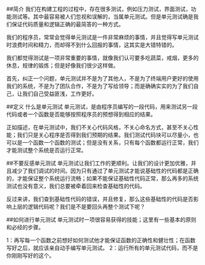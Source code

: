 ##简介
我们在构建工程的过程中，存在很多测试，例如压力测试，界面测试，功能测试等。其中最容易被人们忽视和误解的，当属单元测试。但是单元测试确是我们保证代码质量和逻辑正确的最简答的一种方式。

我们的程序员，常常会觉得单元测试是一件非常麻烦的事情，并且觉得写单元测试时浪费时间和精力，而却得不到什么回报的事情，这其实是大错特错的。

我们都觉得测试是一项非常重要的事情，就像我们认可要多吃蔬菜，戒烟，更多的休息，规律的锻炼；但是好像我们很少这样做。

首先，纠正一个问题，单元测试并不是为了其他人，不是为了终端用户更好的使用我们的系统，不是为了团队合作，不是为了写给领导；而是确确实实的为了我们自己，让我们自己受益匪浅，工作更好。

##定义
什么是单元测试
单元测试，是由程序员编写的一段代码，用来测试另一段代码或者一个函数是否能够按照程序员的预想得到相应的结果。

正如描述，在单元测试中，我们不关心代码风格，不关心命名方式，甚至不关心性能；我们只是关心程序是否得到我们预期的结果。我们测试代码块可以尽量小，也可以是一个函数一个函数的测试；但是没有关系，只有每个函数都运行正常，我们才能测试整个系统是否运行正常。


##不要反感单元测试
单元测试让我们工作的更顺利。让我们的设计更加优雅，并且减少了我们调试的时间。因为只有通过了单元测试才能说基础性的代码都是正确的，才能保证整个系统运行流畅；如果不能保证基础性代码正常，那么再多的系统测试也没有意义，我们总要被牵着回来检查基础性的代码。

反过来讲，我们查到基础性代码的错误，并且修复，那么这些基础性的代码是否影响上层的逻辑代码呢？我们是不是要回头再整个测试下呢？


##如何进行单元测试
单元测试时一项很容易获得的技能；这里有一些基本的原则和必经的步骤。

1：再写每一个函数之前想好如何测试他才能保证函数的正确性和健壮性；在函数写好之后，就应该亲自动手编写单元测试。
2：运行所有的单元测试代码，而不是你刚刚写好的这个。



